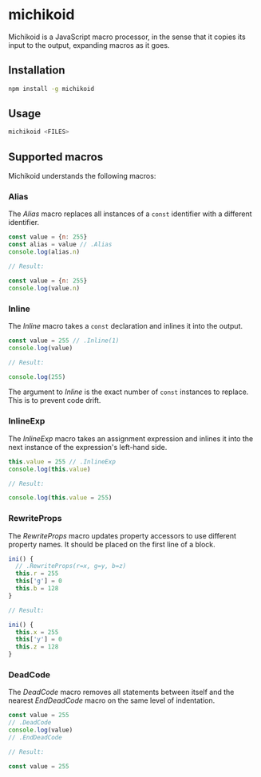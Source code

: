 # michikoid

Michikoid is a JavaScript macro processor, in the sense that it copies its input to the output, expanding macros as it goes.

## Installation

```sh
npm install -g michikoid
```

## Usage

```sh
michikoid <FILES>
```

## Supported macros

Michikoid understands the following macros:

### Alias

The *Alias* macro replaces all instances of a `const` identifier with a different identifier.

```js
const value = {n: 255}
const alias = value // .Alias
console.log(alias.n)

// Result:

const value = {n: 255}
console.log(value.n)
```

### Inline

The *Inline* macro takes a `const` declaration and inlines it into the output.

```js
const value = 255 // .Inline(1)
console.log(value)

// Result:

console.log(255)
```

The argument to *Inline* is the exact number of `const` instances to replace. This is to prevent code drift.

### InlineExp

The *InlineExp* macro takes an assignment expression and inlines it into the next instance of the expression's left-hand side.
<!-- The *InlineExp* macro replaces the next occurrence of the left-hand side of an assignment expression with the expression itself. -->

```js
this.value = 255 // .InlineExp
console.log(this.value)

// Result:

console.log(this.value = 255)
```

### RewriteProps

The *RewriteProps* macro updates property accessors to use different property names. It should be placed on the first line of a block.

```js
ini() {
  // .RewriteProps(r=x, g=y, b=z)
  this.r = 255
  this['g'] = 0
  this.b = 128
}

// Result:

ini() {
  this.x = 255
  this['y'] = 0
  this.z = 128
}
```

### DeadCode

The *DeadCode* macro removes all statements between itself and the nearest *EndDeadCode* macro on the same level of indentation.

```js
const value = 255
// .DeadCode
console.log(value)
// .EndDeadCode

// Result:

const value = 255
```
